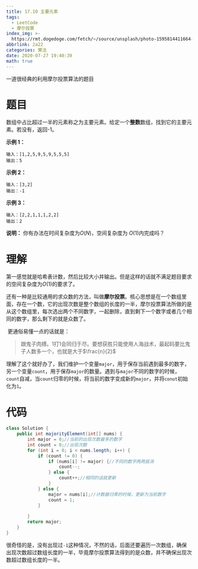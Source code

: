 ```yaml
---
title: 17.10 主要元素
tags:
  - LeetCode
  - 摩尔投票
index_img: >-
  https://rmt.dogedoge.com/fetch/~/source/unsplash/photo-1595814411664-572a0201dc93?auto=format&fit=crop&w=500&q=75
abbrlink: 2a22
categories: 算法
date: 2020-07-27 19:40:39
math: true
---
```


一道很经典的利用摩尔投票算法的题目

<!-- more -->

# 题目

数组中占比超过一半的元素称之为主要元素。给定一个**整数**数组，找到它的主要元素。若没有，返回-1。

**示例 1：**

```
输入：[1,2,5,9,5,9,5,5,5]
输出：5
```

 

**示例 2：**

```
输入：[3,2]
输出：-1
```

 

**示例 3：**

```
输入：[2,2,1,1,1,2,2]
输出：2
```

 

**说明：**
 你有办法在时间复杂度为$O(N)$，空间复杂度为 $O(1)$内完成吗？

# 理解

​	第一感觉就是哈希表计数，然后比较大小并输出。但是这样的话就不满足题目要求的空间复杂度为$O(1)$的要求了。

​	还有一种是比较通用的求众数的方法，叫做**摩尔投票**。核心思想是在一个数组里面，存在一个数，它的出现次数是整个数组的长度的一半，摩尔投票算法所做的是从这个数组里，每次选出两个不同数字，一起删除，直到剩下一个数字或者几个相同的数字，那么剩下的就是众数了。

​	更通俗易懂一点的话就是：

>跟鬼子肉搏。1打1会同归于尽。要想获胜只能使用人海战术，最起码要比鬼子人数多一个，也就是大于$\frac{n}{2}$

​	理解了这个就好办了，我们维护一个变量`major`，用于保存当前遇到最多的数字，另一个变量`count`，用于保存`major`的数量。遇到与`major`不同的数字的时候，`count`自减，当`count`归零的时候，将当前的数字变成新的`major`，并将`conut`初始化为`1`。

# 代码

```java
class Solution {
    public int majorityElement(int[] nums) {
        int major = 0;//当前的出现次数最多的数字
        int count = 0;//出现次数
        for (int i = 0; i < nums.length; i++) {
            if (count != 0) {
                if (nums[i] != major) {//不同的数字两两抵消
                    count--;
                } else {
                    count++;//相同的话就更新
                }
            } else {
                major = nums[i];//计数器归零的时候，更新为当前数字
                count = 1;
            }
           
        }
        return major;
    }
}
```

​	很奇怪的是，没有出现过`-1`这种情况，不然的话，后面还要遍历一次数组，确保出现次数超过数组长度的一半，毕竟摩尔投票算法得到的是众数，并不确保出现次数超过数组长度的一半。